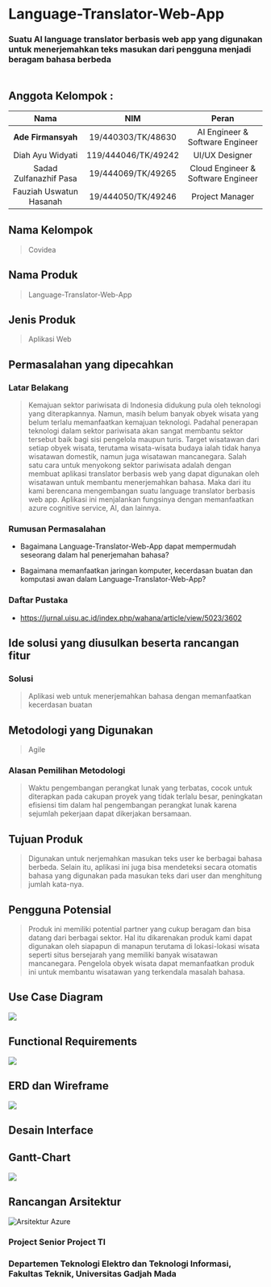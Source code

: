# Language-Translator-Web-App

### Suatu AI language translator berbasis web app yang digunakan untuk menerjemahkan teks masukan dari pengguna menjadi beragam bahasa berbeda</br></br>

## Anggota Kelompok :
<table>
<thead>
<tr>
<th align="center">Nama</th>
<th align="center">NIM</th>
<th align="center">Peran</th>
</tr>
</thead>
<tbody>
<tr>
<td align="center"><b>Ade Firmansyah</b></td>
<td align="center">19/440303/TK/48630</td>
<td align="center">AI Engineer &amp; Software Engineer</td>
</tr>
<tr>
<td align="center">Diah Ayu Widyati</td>
<td align="center">119/444046/TK/49242</td>
<td align="center">UI/UX Designer</td>
</tr>
<tr>
<td align="center">Sadad Zulfanazhif Pasa</td>
<td align="center">19/444069/TK/49265</td>
<td align="center">Cloud Engineer &amp; Software Engineer</td>
</tr>
<tr>
<td align="center">Fauziah Uswatun Hasanah</td>
<td align="center">19/444050/TK/49246</td>
<td align="center">Project Manager</td>
</tr>
</tbody>
</table>

## Nama Kelompok

> Covidea

## Nama Produk

> Language-Translator-Web-App

## Jenis Produk

> Aplikasi Web

## Permasalahan yang dipecahkan

### Latar Belakang

> Kemajuan sektor pariwisata di Indonesia didukung pula oleh teknologi yang diterapkannya. Namun, masih belum banyak obyek wisata yang belum terlalu memanfaatkan kemajuan teknologi. Padahal penerapan teknologi dalam sektor pariwisata akan sangat membantu sektor tersebut baik bagi sisi pengelola maupun turis. Target wisatawan dari setiap obyek wisata, terutama wisata-wisata budaya ialah tidak hanya wisatawan domestik, namun juga wisatawan mancanegara. Salah satu cara untuk menyokong sektor pariwisata adalah dengan membuat aplikasi translator berbasis web yang dapat digunakan oleh wisatawan untuk membantu menerjemahkan bahasa. Maka dari itu kami berencana mengembangan suatu language translator berbasis web app. Aplikasi ini menjalankan fungsinya dengan memanfaatkan azure cognitive service, AI, dan lainnya.


### Rumusan Permasalahan

- Bagaimana Language-Translator-Web-App dapat mempermudah seseorang dalam hal penerjemahan bahasa?
 
- Bagaimana memanfaatkan jaringan komputer, kecerdasan buatan dan komputasi awan dalam Language-Translator-Web-App?

### Daftar Pustaka

- https://jurnal.uisu.ac.id/index.php/wahana/article/view/5023/3602

## Ide solusi yang diusulkan beserta rancangan fitur

### Solusi

> Aplikasi web untuk menerjemahkan bahasa dengan memanfaatkan kecerdasan buatan

## Metodologi yang Digunakan
> Agile

### Alasan Pemilihan Metodologi
> Waktu pengembangan perangkat lunak yang terbatas, cocok untuk diterapkan pada cakupan proyek yang tidak terlalu besar, peningkatan efisiensi tim dalam hal pengembangan perangkat lunak karena sejumlah pekerjaan dapat dikerjakan bersamaan. 

## Tujuan Produk
> Digunakan untuk nerjemahkan masukan teks user ke berbagai bahasa berbeda. Selain itu, aplikasi ini juga bisa mendeteksi secara otomatis bahasa yang digunakan pada masukan teks dari user dan menghitung jumlah kata-nya.

## Pengguna Potensial
> Produk ini memiliki potential partner yang cukup beragam dan bisa datang dari berbagai sektor. Hal itu dikarenakan produk kami dapat digunakan oleh siapapun di manapun terutama di lokasi-lokasi wisata seperti situs bersejarah yang memiliki banyak wisatawan mancanegara. Pengelola obyek wisata dapat memanfaatkan produk ini untuk membantu wisatawan yang terkendala masalah bahasa.

## Use Case Diagram
![](/docs/assets/usecasetranslator.png)

## Functional Requirements
![](/docs/assets/functionalreq.png)

## ERD dan Wireframe
![](/docs/assets/2.png)

## Desain Interface

## Gantt-Chart
![](/docs/assets/ganttchart.png)

## Rancangan Arsitektur
![Arsitektur Azure](/docs/assets/arsitektur.png)

### Project Senior Project TI
### Departemen  Teknologi  Elektro  dan  Teknologi  Informasi,  Fakultas  Teknik, Universitas Gadjah Mada
